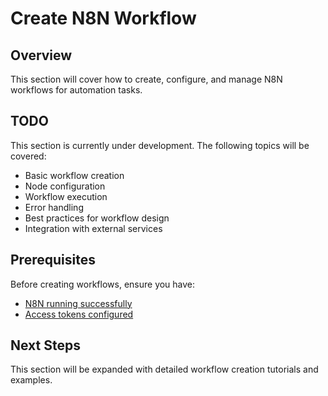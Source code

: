 # Create N8N Workflow

## Overview

This section will cover how to create, configure, and manage N8N workflows for automation tasks.

## TODO

This section is currently under development. The following topics will be covered:

- Basic workflow creation
- Node configuration
- Workflow execution
- Error handling
- Best practices for workflow design
- Integration with external services

## Prerequisites

Before creating workflows, ensure you have:

- [N8N running successfully](../03-n8n-setup/01-clone-setup-n8n.md)
- [Access tokens configured](../04-authentication/get-access-token.md)

## Next Steps

This section will be expanded with detailed workflow creation tutorials and examples.

